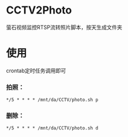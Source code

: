 # CCTV2Photo
  萤石视频监控RTSP流转照片脚本，按天生成文件夹

# 使用
  crontab定时任务调用即可
### 拍照： 
`*/5 * * * * /mnt/da/CCTV/photo.sh p`
### 删除： 
`*/5 * * * * /mnt/da/CCTV/photo.sh d`
